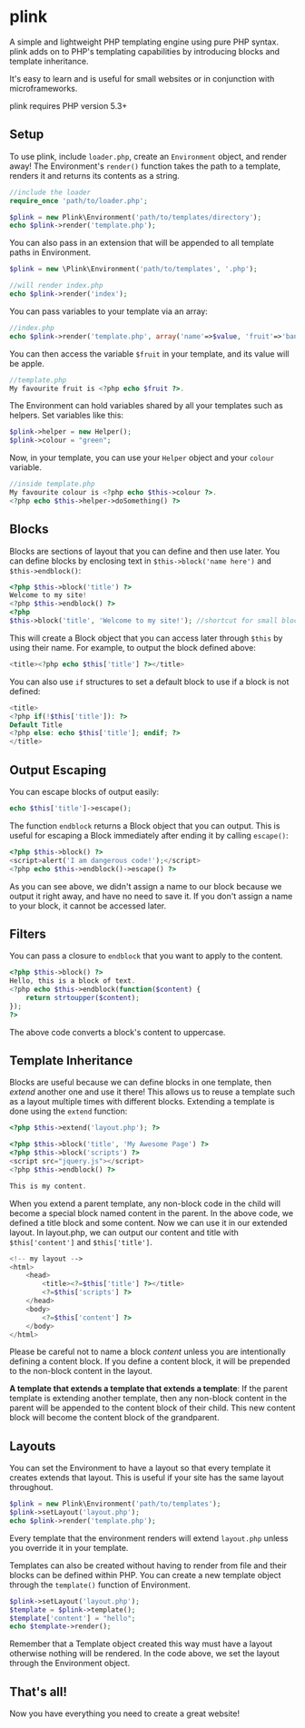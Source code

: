 plink
=====

A simple and lightweight PHP templating engine using pure PHP syntax.
plink adds on to PHP's templating capabilities by introducing blocks and template inheritance.

It's easy to learn and is useful for small websites or in conjunction with microframeworks.

plink requires PHP version 5.3+

Setup
-----

To use plink, include `loader.php`, create an `Environment` object, and render away!
The Environment's `render()` function takes the path to a template, renders it and returns its contents as a string.

```php
//include the loader
require_once 'path/to/loader.php';

$plink = new Plink\Environment('path/to/templates/directory');
echo $plink->render('template.php');
```

You can also pass in an extension that will be appended to all template paths in Environment.

```php
$plink = new \Plink\Environment('path/to/templates', '.php');

//will render index.php
echo $plink->render('index');
```

You can pass variables to your template via an array:

```php
//index.php
echo $plink->render('template.php', array('name'=>$value, 'fruit'=>'banana'));
```

You can then access the variable `$fruit` in your template, and its value will be apple.

```php
//template.php
My favourite fruit is <?php echo $fruit ?>.
```

The Environment can hold variables shared by all your templates such as helpers.  Set variables like this: 
```php
$plink->helper = new Helper();
$plink->colour = "green";
```

Now, in your template, you can use your `Helper` object and your `colour` variable.

```php
//inside template.php
My favourite colour is <?php echo $this->colour ?>.
<?php echo $this->helper->doSomething() ?>
```

Blocks
-----

Blocks are sections of layout that you can define and then use later.
You can define blocks by enclosing text in `$this->block('name here')` and `$this->endblock()`:

```php
<?php $this->block('title') ?>
Welcome to my site!
<?php $this->endblock() ?>
<?php
$this->block('title', 'Welcome to my site!'); //shortcut for small blocks
```
This will create a Block object that you can access later through `$this` by using their name.
For example, to output the block defined above: 

```php
<title><?php echo $this['title'] ?></title>
```

You can also use `if` structures to set a default block to use if a block is not defined: 

```php
<title>
<?php if(!$this['title']): ?>
Default Title
<?php else: echo $this['title']; endif; ?>
</title>
```

Output Escaping
-----
You can escape blocks of output easily: 

```php
echo $this['title']->escape();
```

The function `endblock` returns a Block object that you can output.
This is useful for escaping a Block immediately after ending it by calling `escape()`:

```php
<?php $this->block() ?>
<script>alert('I am dangerous code!');</script>
<?php echo $this->endblock()->escape() ?>

```

As you can see above, we didn't assign a name to our block because we output it right away, and have no need to save it.
If you don't assign a name to your block, it cannot be accessed later.

Filters
-----

You can pass a closure to `endblock` that you want to apply to the content.

```php
<?php $this->block() ?>
Hello, this is a block of text.
<?php echo $this->endblock(function($content) {
	return strtoupper($content);
});
?>
```

The above code converts a block's content to uppercase.

Template Inheritance
-----

Blocks are useful because we can define blocks in one template, then _extend_ another one and use it there!
This allows us to reuse a template such as a layout multiple times with different blocks.
Extending a template is done using the `extend` function:

```php
<?php $this->extend('layout.php'); ?>

<?php $this->block('title', 'My Awesome Page') ?>
<?php $this->block('scripts') ?>
<script src="jquery.js"></script>
<?php $this->endblock() ?>

This is my content.
```

When you extend a parent template, any non-block code in the child will become a special block named content in the parent.
In the above code, we defined a title block and some content.  Now we can use it in our extended layout.
In layout.php, we can output our content and title with `$this['content']` and `$this['title']`.

```php
<!-- my layout -->
<html>
	<head>
		<title><?=$this['title'] ?></title>
		<?=$this['scripts'] ?>
	</head>
	<body>
		<?=$this['content'] ?>
	</body>
</html>
```

Please be careful not to name a block _content_ unless you are intentionally defining a content block.
If you define a content block, it will be prepended to the non-block content in the layout.

**A template that extends a template that extends a template**: If the parent template is extending another template, then any non-block content in the parent will be appended to the content block of their child.  This new content block will become the content block of the grandparent.

Layouts
-----

You can set the Environment to have a layout so that every template it creates extends that layout.
This is useful if your site has the same layout throughout.

```php
$plink = new Plink\Environment('path/to/templates');
$plink->setLayout('layout.php');
echo $plink->render('template.php');
```

Every template that the environment renders will extend `layout.php` unless you override it in your template.

Templates can also be created without having to render from file and their blocks can be defined within PHP.
You can create a new template object through the `template()` function of Environment.

```php
$plink->setLayout('layout.php');
$template = $plink->template();
$template['content'] = "hello";
echo $template->render();
```

Remember that a Template object created this way must have a layout otherwise nothing will be rendered.
In the code above, we set the layout through the Environment object.

That's all!
-----

Now you have everything you need to create a great website!
